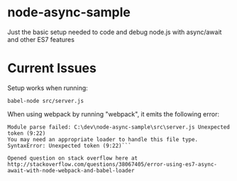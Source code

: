 # node-async-sample
Just the basic setup needed to code and debug node.js with async/await and other ES7 features

# Current Issues
Setup works when running:

```babel-node src/server.js```

When using webpack by running "webpack", it emits the following error:

```ERROR in ./src/server.js
Module parse failed: C:\dev\node-async-sample\src\server.js Unexpected token (9:22)
You may need an appropriate loader to handle this file type.
SyntaxError: Unexpected token (9:22)```

Opened question on stack overflow here at http://stackoverflow.com/questions/38067405/error-using-es7-async-await-with-node-webpack-and-babel-loader
